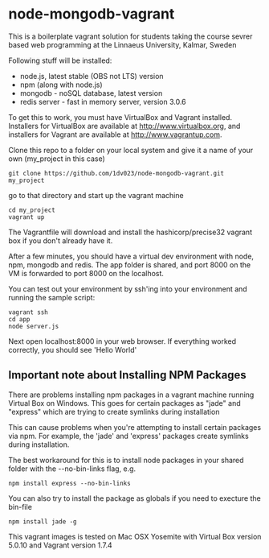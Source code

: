 # node-mongodb-vagrant
This is a boilerplate vagrant solution for students taking the course sevrer based web programming at the Linnaeus University, Kalmar, Sweden

Following stuff will be installed:
* node.js, latest stable (OBS not LTS) version
* npm (along with node.js)
* mongodb - noSQL database, latest version
* redis server - fast in memory server, version 3.0.6

To get this to work, you must have VirtualBox and Vagrant installed. Installers for VirtualBox are available at http://www.virtualbox.org, and installers for
Vagrant are available at http://www.vagrantup.com.

Clone this repo to a folder on your local system and give it a name of your own (my_project in this case)

    git clone https://github.com/1dv023/node-mongodb-vagrant.git my_project

go to that directory and start up the vagrant machine

    cd my_project
    vagrant up

The Vagrantfile will download and install the hashicorp/precise32 vagrant box if you don't
already have it.

After a few minutes, you should have a virtual dev environment with node, npm, mongodb and redis.
The app folder is shared, and port 8000 on the VM is forwarded to port 8000 on the localhost.

You can test out your environment by ssh'ing into your environment and running the sample script:

    vagrant ssh
    cd app
    node server.js

Next open localhost:8000 in your web browser. If everything worked correctly, you should see
'Hello World'

## Important note about Installing NPM Packages

There are problems installing npm packages in a vagrant machine running Virtual Box on Windows. This goes for certain packages as "jade" and "express" which are trying to create symlinks during installation

This can cause problems when you're attempting to install certain packages via npm. For
example, the 'jade' and 'express' packages create symlinks during installation.

The best workaround for this is to install node packages in your shared folder with the
--no-bin-links flag, e.g.

    npm install express --no-bin-links

You can also try to install the package as globals if you need to execture the bin-file

    npm install jade -g

This vagrant images is tested on Mac OSX Yosemite with Virtual Box version 5.0.10 and Vagrant version 1.7.4
